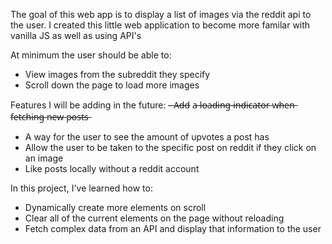 The goal of this web app is to display a list of images via the reddit api to the user.
I created this little web application to become more familar with vanilla JS as well as using API's

At minimum the user should be able to:

- View images from the subreddit they specify
- Scroll down the page to load more images

Features I will be adding in the future:
-̶ A̶d̶d̶ a̶ l̶o̶a̶d̶i̶n̶g̶ i̶n̶d̶i̶c̶a̶t̶o̶r̶ w̶h̶e̶n̶ f̶e̶t̶c̶h̶i̶n̶g̶ n̶e̶w̶ p̶o̶s̶t̶s̶
- A way for the user to see the amount of upvotes a post has
- Allow the user to be taken to the specific post on reddit if they click on an image
- Like posts locally without a reddit account

In this project, I've learned how to:

- Dynamically create more elements on scroll
- Clear all of the current elements on the page without reloading
- Fetch complex data from an API and display that information to the user
